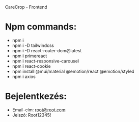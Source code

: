 CareCrop - Frontend

# Npm commands:
- npm i
- npm i -D tailwindcss
- npm i -D react-router-dom@latest
- npm i primereact
- npm i react-responsive-carousel
- npm i react-cookie
- npm install @mui/material @emotion/react @emotion/styled
- npm i axios
 


# Bejelentkezés:
- Email-cím: root@root.com
- Jelszó: Root12345!
